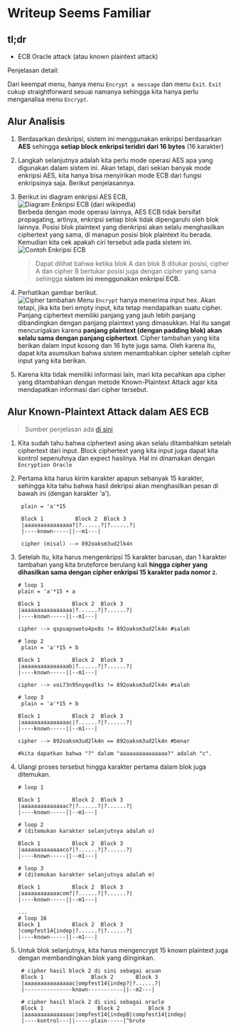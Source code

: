 # Writeup Seems Familiar

## tl;dr
* ECB Oracle attack (atau known plaintext attack)

Penjelasan detail:<br>

Dari keempat menu, hanya menu `Encrypt a message` dan menu `Exit`. `Exit` cukup straightforward sesuai namanya sehingga kita hanya perlu menganalisa menu `Encrypt`.<br>

## Alur Analisis 

1. Berdasarkan deskripsi, sistem ini menggunakan enkripsi berdasarkan **AES** sehingga **setiap block enkripsi teridiri dari 16 bytes** (16 karakter)
2.  Langkah selanjutnya adalah kita perlu mode operasi AES apa yang digunakan dalam sistem ini. Akan tetapi, dari sekian banyak mode enkripsi AES, kita hanya bisa menyirikan mode ECB dari fungsi enkripsinya saja. Berikut penjelasannya.
3. Berikut ini diagram enkripsi AES ECB,
   ![Diagram Enkripsi ECB (dari wikipedia)](https://upload.wikimedia.org/wikipedia/commons/thumb/d/d6/ECB_encryption.svg/601px-ECB_encryption.svg.png "Diagram Enkripsi ECB (dari wikipedia)")<br>
   Berbeda dengan mode operasi lainnya, AES ECB tidak bersifat propagating, artinya, enkripsi setiap blok tidak dipengaruhi oleh blok lainnya. Posisi blok plaintext yang dienkripsi akan selalu menghasilkan ciphertext yang sama, di manapun posisi blok plaintext itu berada. Kemudian kita cek apakah ciri tersebut ada pada sistem ini.<br>
   ![Contoh Enkripsi ECB](/writeup/img/contoh_ecb.png "Contoh Enkripsi ECB")
   > Dapat dilihat bahwa ketika blok A dan blok B ditukar posisi, cipher A dan cipher B bertukar posisi juga dengan cipher yang sama sehingga **sistem ini menggunakan enkripsi ECB.**

1.  Perhatikan gambar berikut.<br>
   ![Cipher tambahan](/writeup/img/cipher_tambahan.png "Cipher tambahan")
   Menu `Encrypt` hanya menerima input hex. Akan tetapi, jika kita beri empty input, kita tetap mendapatkan suatu cipher. Panjang ciphertext memiliki panjang yang jauh lebih panjang dibandingkan dengan panjang plaintext yang dimasukkan. Hal itu sangat mencurigakan karena **panjang plaintext (dengan padding blok) akan selalu sama dengan panjang ciphertext**. Cipher tambahan yang kita berikan dalam input kosong dan 16 byte juga sama. Oleh karena itu, dapat kita asumsikan bahwa sistem menambahkan cipher setelah cipher input yang kita berikan. 

5. Karena kita tidak memiliki informasi lain, mari kita pecahkan apa cipher yang ditambahkan dengan metode Known-Plaintext Attack agar kita mendapatkan informasi dari cipher tersebut.

## Alur Known-Plaintext Attack dalam AES ECB

> Sumber penjelasan ada [di sini](https://crypto.stackexchange.com/questions/42891/chosen-plaintext-attack-on-aes-in-ecb-mode)
1. Kita sudah tahu bahwa ciphertext asing akan selalu ditambahkan setelah ciphertext dari input. Block ciphertext yang kita input juga dapat kita kontrol sepenuhnya dan expect hasilnya. Hal ini dinamakan dengan `Encryption Oracle`
2. Pertama kita harus kirim karakter apapun sebanyak 15 karakter, sehingga kita tahu bahwa hasil dekripsi akan menghasilkan pesan di bawah ini (dengan karakter 'a').
   ```
    plain = 'a'*15
    
    Block 1          Block 2  Block 3
    |aaaaaaaaaaaaaaa?|?......?|?......?|
    |----known-----||--m1---|

    cipher (misal) --> 892oaksm3ud2lk4n 
   ```
3. Setelah itu, kita harus mengenkripsi 15 karakter barusan, dan 1 karakter tambahan yang kita bruteforce berulang kali **hingga cipher yang dihasilkan sama dengan cipher enkripsi 15 karakter pada nomor `2`.**
      ```
    # loop 1
    plain = 'a'*15 + a
    
    Block 1          Block 2  Block 3
    |aaaaaaaaaaaaaaaa|?......?|?......?|
    |----known-----||--m1---|

    cipher --> qspuapswoto4px8s != 892oaksm3ud2lk4n #salah
   
   # loop 2
       plain = 'a'*15 + b
    
    Block 1          Block 2  Block 3
    |aaaaaaaaaaaaaaab|?......?|?......?|
    |----known-----||--m1---|

    cipher --> voi73n95nyqxdlks != 892oaksm3ud2lk4n #salah

   # loop 3
       plain = 'a'*15 + b
    
    Block 1          Block 2  Block 3
    |aaaaaaaaaaaaaaac|?......?|?......?|
    |----known-----||--m1---|

    cipher --> 892oaksm3ud2lk4n == 892oaksm3ud2lk4n #benar
 
    #kita dapatkan bahwa "?" dalam "aaaaaaaaaaaaaaa?" adalah "c".
   ```
   
4. Ulangi proses tersebut hingga karakter pertama dalam blok juga ditemukan.
    ```
    # loop 1

    Block 1          Block 2  Block 3
    |aaaaaaaaaaaaaac?|?......?|?......?|
    |----known-----||--m1---|

    # loop 2 
    # (ditemukan karakter selanjutnya adalah o)
    
    Block 1          Block 2  Block 3
    |aaaaaaaaaaaaaco?|?......?|?......?|
    |----known-----||--m1---|

    # loop 3 
    # (ditemukan karakter selanjutnya adalah m)

    Block 1          Block 2  Block 3
    |aaaaaaaaaaaacom?|?......?|?......?|
    |----known-----||--m1---|

    ...
    # loop 16
    Block 1          Block 2  Block 3
    |compfest14{indep|?......?|?......?|
    |----known-----||--m1---|
   ```

5. Untuk blok selanjutnya, kita harus mengencrypt 15 known plaintext juga dengan membandingkan blok yang diinginkan.
   ```
    # cipher hasil block 2 di sini sebagai acuan
    Block 1               Block 2       Block 3
    |aaaaaaaaaaaaaaac|ompfest14{indep?|?......?|
    |---------------known-----------||--m2---|

    # cipher hasil block 2 di sini sebagai oracle
    Block 1                 Block 2         Block 3
    |aaaaaaaaaaaaaaac|ompfest14{indepB|compfest14{indep|
    |----kontrol---||-----plain-----|^brute

   ```